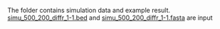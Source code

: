 The folder contains simulation data and example result. [simu_500_200_diffr_1-1.bed]() and [simu_500_200_diffr_1-1.fasta]() are input
